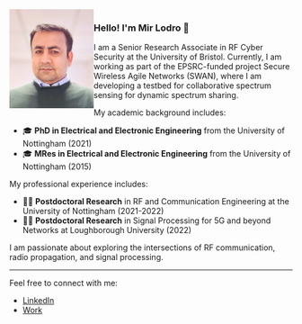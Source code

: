 <!-- Replace `profile-picture.jpg` with the link to your profile picture -->
<img align="left" src="mirlodro.png" width="150" />

### Hello! I'm Mir Lodro 👋

I am a Senior Research Associate in RF Cyber Security at the University of Bristol. Currently, I am working as part of the EPSRC-funded project Secure Wireless Agile Networks (SWAN), where I am developing a testbed for collaborative spectrum sensing for dynamic spectrum sharing.

My academic background includes:
- 🎓 **PhD in Electrical and Electronic Engineering** from the University of Nottingham (2021)
- 🎓 **MRes in Electrical and Electronic Engineering** from the University of Nottingham (2015)

My professional experience includes:
- 🧑‍🔬 **Postdoctoral Research** in RF and Communication Engineering at the University of Nottingham (2021-2022)
- 🧑‍🔬 **Postdoctoral Research** in Signal Processing for 5G and beyond Networks at Loughborough University (2022)

I am passionate about exploring the intersections of RF communication, radio propagation, and signal processing.



---

Feel free to connect with me:

- [LinkedIn](https://www.linkedin.com/in/mirmuhammadlodro/)
- [Work](https://www.bristol.ac.uk/people/person/Mir-Lodro-b8e723d2-9f75-4135-ad4d-df5e62835d4a/)

